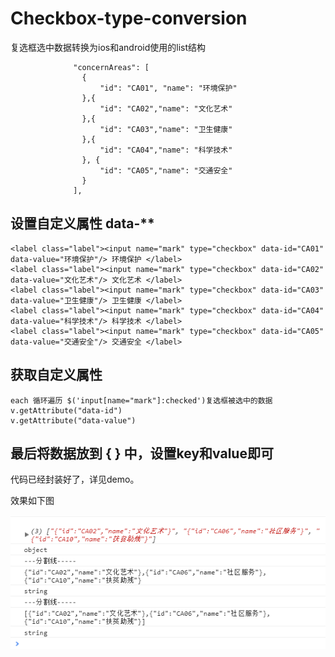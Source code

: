 # Checkbox-type-conversion
复选框选中数据转换为ios和android使用的list结构

                  "concernAreas": [
                    {
                        "id": "CA01", "name": "环境保护"
                    },{
                        "id": "CA02","name": "文化艺术"
                    },{
                        "id": "CA03","name": "卫生健康"
                    },{
                        "id": "CA04","name": "科学技术"
                    }, {
                        "id": "CA05","name": "交通安全"
                    }
                  ],
                  
## 设置自定义属性 data-**
    <label class="label"><input name="mark" type="checkbox" data-id="CA01" data-value="环境保护"/> 环境保护 </label>
    <label class="label"><input name="mark" type="checkbox" data-id="CA02" data-value="文化艺术"/> 文化艺术 </label>
    <label class="label"><input name="mark" type="checkbox" data-id="CA03" data-value="卫生健康"/> 卫生健康 </label>
    <label class="label"><input name="mark" type="checkbox" data-id="CA04" data-value="科学技术"/> 科学技术 </label>
    <label class="label"><input name="mark" type="checkbox" data-id="CA05" data-value="交通安全"/> 交通安全 </label>
    
    
## 获取自定义属性 
    each 循环遍历 $('input[name="mark"]:checked')复选框被选中的数据 
    v.getAttribute("data-id")
    v.getAttribute("data-value")
    
## 最后将数据放到 {  } 中，设置key和value即可
代码已经封装好了，详见demo。

效果如下图

![](images/QQ截图20170725154141.png)
